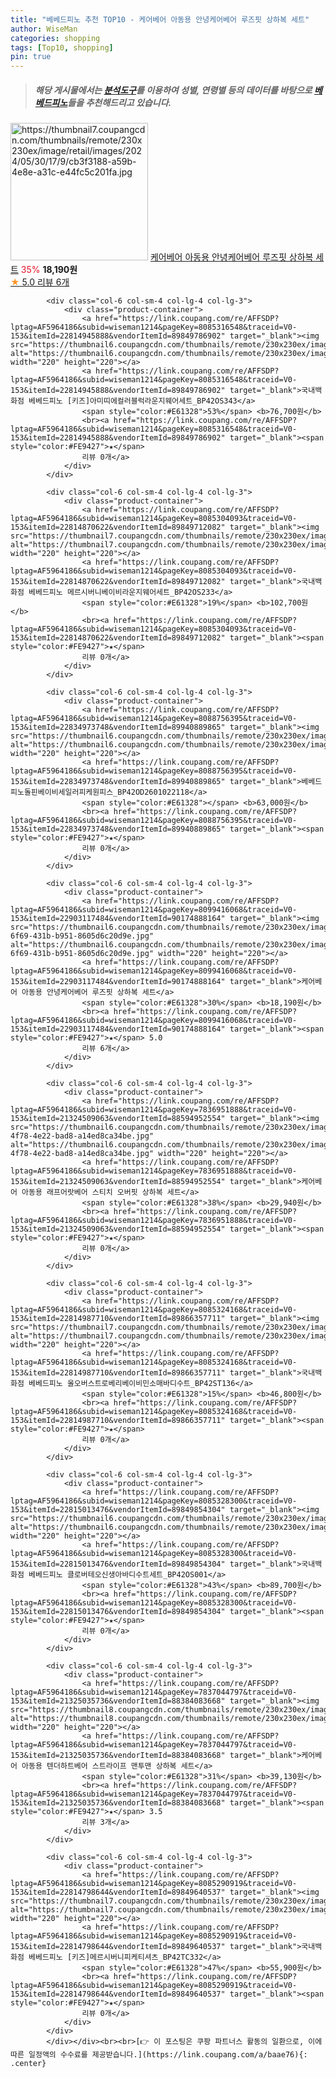 ```yaml
---
title: "베베드피노 추천 TOP10 - 케어베어 아동용 안녕케어베어 루즈핏 상하복 세트"
author: WiseMan
categories: shopping
tags: [Top10, shopping]
pin: true
---
```


> ##### 해당 게시물에서는 [**분석도구**](https://itemscout.io/)를 이용하여 **성별**, **연령별** 등의 데이터를 바탕으로 [**베베드피노**](https://link.coupang.com/a/baae76)들을 추천해드리고 있습니다.
<div class="container"><div class="row">
            <div class="col-6 col-sm-4 col-lg-4 col-lg-3">
                <div class="product-container">
                    <a href="https://link.coupang.com/re/AFFSDP?lptag=AF5964186&subid=wiseman1214&pageKey=8099416068&traceid=V0-153&itemId=22903117476&vendorItemId=90143275263" target="_blank"><img src="https://thumbnail7.coupangcdn.com/thumbnails/remote/230x230ex/image/retail/images/2024/05/30/17/9/cb3f3188-a59b-4e8e-a31c-e44fc5c201fa.jpg" alt="https://thumbnail7.coupangcdn.com/thumbnails/remote/230x230ex/image/retail/images/2024/05/30/17/9/cb3f3188-a59b-4e8e-a31c-e44fc5c201fa.jpg" width="220" height="220"></a>
                    <a href="https://link.coupang.com/re/AFFSDP?lptag=AF5964186&subid=wiseman1214&pageKey=8099416068&traceid=V0-153&itemId=22903117476&vendorItemId=90143275263" target="_blank">케어베어 아동용 안녕케어베어 루즈핏 상하복 세트</a>
                    <span style="color:#E61328">35%</span> <b>18,190원</b>
                    <br><a href="https://link.coupang.com/re/AFFSDP?lptag=AF5964186&subid=wiseman1214&pageKey=8099416068&traceid=V0-153&itemId=22903117476&vendorItemId=90143275263" target="_blank"><span style="color:#FE9427">★</span> 5.0
                    리뷰 6개</a>
                </div>
            </div>
            
            <div class="col-6 col-sm-4 col-lg-4 col-lg-3">
                <div class="product-container">
                    <a href="https://link.coupang.com/re/AFFSDP?lptag=AF5964186&subid=wiseman1214&pageKey=8085316548&traceid=V0-153&itemId=22814945888&vendorItemId=89849786902" target="_blank"><img src="https://thumbnail6.coupangcdn.com/thumbnails/remote/230x230ex/image/vendor_inventory/931d/328445e6e50b8dce8e566875a8e630493c7bfb783215c5934575cd786631.jpg" alt="https://thumbnail6.coupangcdn.com/thumbnails/remote/230x230ex/image/vendor_inventory/931d/328445e6e50b8dce8e566875a8e630493c7bfb783215c5934575cd786631.jpg" width="220" height="220"></a>
                    <a href="https://link.coupang.com/re/AFFSDP?lptag=AF5964186&subid=wiseman1214&pageKey=8085316548&traceid=V0-153&itemId=22814945888&vendorItemId=89849786902" target="_blank">국내백화점 베베드피노 [키즈]아미띠에컬러블럭라운지웨어세트_BP42OS343</a>
                    <span style="color:#E61328">53%</span> <b>76,700원</b>
                    <br><a href="https://link.coupang.com/re/AFFSDP?lptag=AF5964186&subid=wiseman1214&pageKey=8085316548&traceid=V0-153&itemId=22814945888&vendorItemId=89849786902" target="_blank"><span style="color:#FE9427">★</span> 
                    리뷰 0개</a>
                </div>
            </div>
            
            <div class="col-6 col-sm-4 col-lg-4 col-lg-3">
                <div class="product-container">
                    <a href="https://link.coupang.com/re/AFFSDP?lptag=AF5964186&subid=wiseman1214&pageKey=8085304093&traceid=V0-153&itemId=22814870622&vendorItemId=89849712082" target="_blank"><img src="https://thumbnail7.coupangcdn.com/thumbnails/remote/230x230ex/image/vendor_inventory/c2d5/9b175717ae20b910dc9da005027fe827efa8ab0e6885e3db2a878c866bc8.jpg" alt="https://thumbnail7.coupangcdn.com/thumbnails/remote/230x230ex/image/vendor_inventory/c2d5/9b175717ae20b910dc9da005027fe827efa8ab0e6885e3db2a878c866bc8.jpg" width="220" height="220"></a>
                    <a href="https://link.coupang.com/re/AFFSDP?lptag=AF5964186&subid=wiseman1214&pageKey=8085304093&traceid=V0-153&itemId=22814870622&vendorItemId=89849712082" target="_blank">국내백화점 베베드피노 메르시버니베이비라운지웨어세트_BP42OS233</a>
                    <span style="color:#E61328">19%</span> <b>102,700원</b>
                    <br><a href="https://link.coupang.com/re/AFFSDP?lptag=AF5964186&subid=wiseman1214&pageKey=8085304093&traceid=V0-153&itemId=22814870622&vendorItemId=89849712082" target="_blank"><span style="color:#FE9427">★</span> 
                    리뷰 0개</a>
                </div>
            </div>
            
            <div class="col-6 col-sm-4 col-lg-4 col-lg-3">
                <div class="product-container">
                    <a href="https://link.coupang.com/re/AFFSDP?lptag=AF5964186&subid=wiseman1214&pageKey=8088756395&traceid=V0-153&itemId=22834973748&vendorItemId=89940889865" target="_blank"><img src="https://thumbnail6.coupangcdn.com/thumbnails/remote/230x230ex/image/vendor_inventory/9b5d/9fa25d2377285a44a33235cdd7b5bb1d1e6c77ce6d7f4e41772bd6d010a1.jpg" alt="https://thumbnail6.coupangcdn.com/thumbnails/remote/230x230ex/image/vendor_inventory/9b5d/9fa25d2377285a44a33235cdd7b5bb1d1e6c77ce6d7f4e41772bd6d010a1.jpg" width="220" height="220"></a>
                    <a href="https://link.coupang.com/re/AFFSDP?lptag=AF5964186&subid=wiseman1214&pageKey=8088756395&traceid=V0-153&itemId=22834973748&vendorItemId=89940889865" target="_blank">베베드피노돌핀베이비세일러피케원피스_BP42OD2601022118</a>
                    <span style="color:#E61328"></span> <b>63,000원</b>
                    <br><a href="https://link.coupang.com/re/AFFSDP?lptag=AF5964186&subid=wiseman1214&pageKey=8088756395&traceid=V0-153&itemId=22834973748&vendorItemId=89940889865" target="_blank"><span style="color:#FE9427">★</span> 
                    리뷰 0개</a>
                </div>
            </div>
            
            <div class="col-6 col-sm-4 col-lg-4 col-lg-3">
                <div class="product-container">
                    <a href="https://link.coupang.com/re/AFFSDP?lptag=AF5964186&subid=wiseman1214&pageKey=8099416068&traceid=V0-153&itemId=22903117484&vendorItemId=90174888164" target="_blank"><img src="https://thumbnail6.coupangcdn.com/thumbnails/remote/230x230ex/image/retail/images/2024/06/03/17/2/7a7aff72-6f69-431b-b951-8605d6c20d9e.jpg" alt="https://thumbnail6.coupangcdn.com/thumbnails/remote/230x230ex/image/retail/images/2024/06/03/17/2/7a7aff72-6f69-431b-b951-8605d6c20d9e.jpg" width="220" height="220"></a>
                    <a href="https://link.coupang.com/re/AFFSDP?lptag=AF5964186&subid=wiseman1214&pageKey=8099416068&traceid=V0-153&itemId=22903117484&vendorItemId=90174888164" target="_blank">케어베어 아동용 안녕케어베어 루즈핏 상하복 세트</a>
                    <span style="color:#E61328">30%</span> <b>18,190원</b>
                    <br><a href="https://link.coupang.com/re/AFFSDP?lptag=AF5964186&subid=wiseman1214&pageKey=8099416068&traceid=V0-153&itemId=22903117484&vendorItemId=90174888164" target="_blank"><span style="color:#FE9427">★</span> 5.0
                    리뷰 6개</a>
                </div>
            </div>
            
            <div class="col-6 col-sm-4 col-lg-4 col-lg-3">
                <div class="product-container">
                    <a href="https://link.coupang.com/re/AFFSDP?lptag=AF5964186&subid=wiseman1214&pageKey=7836951888&traceid=V0-153&itemId=21324509063&vendorItemId=88594952554" target="_blank"><img src="https://thumbnail6.coupangcdn.com/thumbnails/remote/230x230ex/image/retail/images/2024/02/05/12/4/64afd2f6-4f78-4e22-bad8-a14ed8ca34be.jpg" alt="https://thumbnail6.coupangcdn.com/thumbnails/remote/230x230ex/image/retail/images/2024/02/05/12/4/64afd2f6-4f78-4e22-bad8-a14ed8ca34be.jpg" width="220" height="220"></a>
                    <a href="https://link.coupang.com/re/AFFSDP?lptag=AF5964186&subid=wiseman1214&pageKey=7836951888&traceid=V0-153&itemId=21324509063&vendorItemId=88594952554" target="_blank">케어베어 아동용 래프어랏베어 스티치 오버핏 상하복 세트</a>
                    <span style="color:#E61328">38%</span> <b>29,940원</b>
                    <br><a href="https://link.coupang.com/re/AFFSDP?lptag=AF5964186&subid=wiseman1214&pageKey=7836951888&traceid=V0-153&itemId=21324509063&vendorItemId=88594952554" target="_blank"><span style="color:#FE9427">★</span> 
                    리뷰 0개</a>
                </div>
            </div>
            
            <div class="col-6 col-sm-4 col-lg-4 col-lg-3">
                <div class="product-container">
                    <a href="https://link.coupang.com/re/AFFSDP?lptag=AF5964186&subid=wiseman1214&pageKey=8085324168&traceid=V0-153&itemId=22814987710&vendorItemId=89866357711" target="_blank"><img src="https://thumbnail7.coupangcdn.com/thumbnails/remote/230x230ex/image/vendor_inventory/d5b5/4fdf588dffb410fb0b5a270358ce235c94f4c1f599f1886958eee4165f43.jpg" alt="https://thumbnail7.coupangcdn.com/thumbnails/remote/230x230ex/image/vendor_inventory/d5b5/4fdf588dffb410fb0b5a270358ce235c94f4c1f599f1886958eee4165f43.jpg" width="220" height="220"></a>
                    <a href="https://link.coupang.com/re/AFFSDP?lptag=AF5964186&subid=wiseman1214&pageKey=8085324168&traceid=V0-153&itemId=22814987710&vendorItemId=89866357711" target="_blank">국내백화점 베베드피노 올오버스트로베리베이비민소매바디수트_BP42ST136</a>
                    <span style="color:#E61328">15%</span> <b>46,800원</b>
                    <br><a href="https://link.coupang.com/re/AFFSDP?lptag=AF5964186&subid=wiseman1214&pageKey=8085324168&traceid=V0-153&itemId=22814987710&vendorItemId=89866357711" target="_blank"><span style="color:#FE9427">★</span> 
                    리뷰 0개</a>
                </div>
            </div>
            
            <div class="col-6 col-sm-4 col-lg-4 col-lg-3">
                <div class="product-container">
                    <a href="https://link.coupang.com/re/AFFSDP?lptag=AF5964186&subid=wiseman1214&pageKey=8085328300&traceid=V0-153&itemId=22815013476&vendorItemId=89849854304" target="_blank"><img src="https://thumbnail6.coupangcdn.com/thumbnails/remote/230x230ex/image/vendor_inventory/a753/bb3d844698504313b31164bfcbe1906c9805f674e1418a8ed5292bdfd4f1.jpg" alt="https://thumbnail6.coupangcdn.com/thumbnails/remote/230x230ex/image/vendor_inventory/a753/bb3d844698504313b31164bfcbe1906c9805f674e1418a8ed5292bdfd4f1.jpg" width="220" height="220"></a>
                    <a href="https://link.coupang.com/re/AFFSDP?lptag=AF5964186&subid=wiseman1214&pageKey=8085328300&traceid=V0-153&itemId=22815013476&vendorItemId=89849854304" target="_blank">국내백화점 베베드피노 클로버테오신생아바디수트세트_BP42OS001</a>
                    <span style="color:#E61328">43%</span> <b>89,700원</b>
                    <br><a href="https://link.coupang.com/re/AFFSDP?lptag=AF5964186&subid=wiseman1214&pageKey=8085328300&traceid=V0-153&itemId=22815013476&vendorItemId=89849854304" target="_blank"><span style="color:#FE9427">★</span> 
                    리뷰 0개</a>
                </div>
            </div>
            
            <div class="col-6 col-sm-4 col-lg-4 col-lg-3">
                <div class="product-container">
                    <a href="https://link.coupang.com/re/AFFSDP?lptag=AF5964186&subid=wiseman1214&pageKey=7837044797&traceid=V0-153&itemId=21325035736&vendorItemId=88384083668" target="_blank"><img src="https://thumbnail8.coupangcdn.com/thumbnails/remote/230x230ex/image/rs_quotation_api/te2xkre9/5aba3237c890476ca65e761dc420d389.jpg" alt="https://thumbnail8.coupangcdn.com/thumbnails/remote/230x230ex/image/rs_quotation_api/te2xkre9/5aba3237c890476ca65e761dc420d389.jpg" width="220" height="220"></a>
                    <a href="https://link.coupang.com/re/AFFSDP?lptag=AF5964186&subid=wiseman1214&pageKey=7837044797&traceid=V0-153&itemId=21325035736&vendorItemId=88384083668" target="_blank">케어베어 아동용 텐더하트베어 스트라이프 맨투맨 상하복 세트</a>
                    <span style="color:#E61328">31%</span> <b>39,130원</b>
                    <br><a href="https://link.coupang.com/re/AFFSDP?lptag=AF5964186&subid=wiseman1214&pageKey=7837044797&traceid=V0-153&itemId=21325035736&vendorItemId=88384083668" target="_blank"><span style="color:#FE9427">★</span> 3.5
                    리뷰 3개</a>
                </div>
            </div>
            
            <div class="col-6 col-sm-4 col-lg-4 col-lg-3">
                <div class="product-container">
                    <a href="https://link.coupang.com/re/AFFSDP?lptag=AF5964186&subid=wiseman1214&pageKey=8085290919&traceid=V0-153&itemId=22814798644&vendorItemId=89849640537" target="_blank"><img src="https://thumbnail7.coupangcdn.com/thumbnails/remote/230x230ex/image/vendor_inventory/fd26/b2d4a3e34274cbbd7f43f95e620d1b7e08866cc5a0a5d373dd1295e4eb5c.jpg" alt="https://thumbnail7.coupangcdn.com/thumbnails/remote/230x230ex/image/vendor_inventory/fd26/b2d4a3e34274cbbd7f43f95e620d1b7e08866cc5a0a5d373dd1295e4eb5c.jpg" width="220" height="220"></a>
                    <a href="https://link.coupang.com/re/AFFSDP?lptag=AF5964186&subid=wiseman1214&pageKey=8085290919&traceid=V0-153&itemId=22814798644&vendorItemId=89849640537" target="_blank">국내백화점 베베드피노 [키즈]메르시버니피케티셔츠_BP42TC332</a>
                    <span style="color:#E61328">47%</span> <b>55,900원</b>
                    <br><a href="https://link.coupang.com/re/AFFSDP?lptag=AF5964186&subid=wiseman1214&pageKey=8085290919&traceid=V0-153&itemId=22814798644&vendorItemId=89849640537" target="_blank"><span style="color:#FE9427">★</span> 
                    리뷰 0개</a>
                </div>
            </div>
            </div></div><br><br>[👉 이 포스팅은 쿠팡 파트너스 활동의 일환으로, 이에 따른 일정액의 수수료를 제공받습니다.](https://link.coupang.com/a/baae76){: .center}